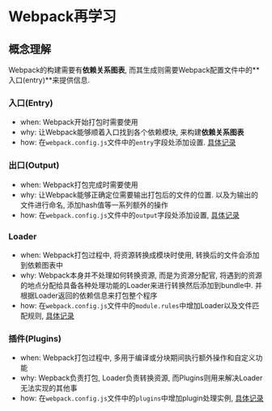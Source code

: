 # Webpack再学习

## 概念理解

Webpack的构建需要有**依赖关系图表**, 而其生成则需要Webpack配置文件中的**入口(entry)**来提供信息.

### 入口(Entry)

- when: Webpack开始打包时需要使用
- why: 让Webpack能够顺着入口找到各个依赖模块, 来构建**依赖关系图表**
- how: 在`webpack.config.js`文件中的`entry`字段处添加设置. [具体记录](#入口起点(Entry-Points))

### 出口(Output)

- when: Webpack打包完成时需要使用
- why: 让Webpack能够正确定位需要输出打包后的文件的位置. 以及为输出的文件进行命名, 添加hash值等一系列额外的操作
- how: 在`webpack.config.js`文件中的`output`字段处添加设置, [具体记录](#输出(Output))

### Loader

- when: Webpack打包过程中, 将资源转换成模块时使用, 转换后的文件会添加到依赖图表中
- why: Webpack本身并不处理如何转换资源, 而是为资源分配官, 将遇到的资源的地点分配给具备各种处理功能的Loader来进行转换然后添加到bundle中. 并根据Loader返回的依赖信息来打包整个程序
- how: 在`webpack.config.js`文件中的`module.rules`中增加Loader以及文件匹配规则, [具体记录](#Loader)

### 插件(Plugins)

- when: Webpack打包过程中, 多用于编译或分块期间执行额外操作和自定义功能
- why: Wepback负责打包, Loader负责转换资源, 而Plugins则用来解决Loader无法实现的其他事
- how: 在`webpack.config.js`文件中的`plugins`中增加plugin处理实例, [具体记录](#插件(Plugins))